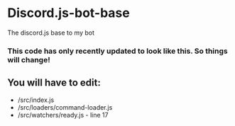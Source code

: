 # Discord.js-bot-base
 The discord.js base to my bot
### This code has only recently updated to look like this. So things will change!

## You will have to edit:
- /src/index.js
- /src/loaders/command-loader.js
- /src/watchers/ready.js - line 17
